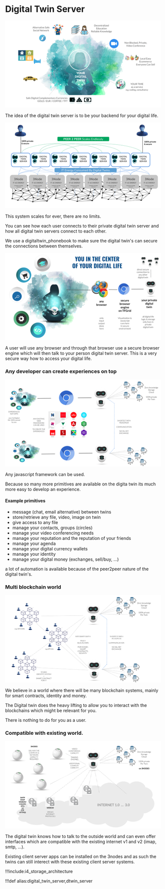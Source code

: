 # Digital Twin Server


![](img/digitaltwin_experiences.png) 


The idea of the digital twin server is to be your backend for your digital life.


![](img/digitaltwin_server_scaleout.png)

This system scales for ever, there are no limits.

You can see how each user connects to their private digital twin server and how all digital twin servers connect to each other.

We use a digitaltwin_phonebook to make sure the digital twin's can secure the connections between themselves.

![](img/digitaltwin_server_browser.png)

A user will use any browser and through that browser use a secure browser engine which will then talk to your person digital twin server. This is a very secure way how to access your digital life.

### Any developer can create experiences on top

![](img/digitaltwin_javascript.png)

Any javascript framework can be used.

Because so many more primitives are available on the digita twin its much more easy to develop an experience.

#### Example primitives

- message (chat, email alternative) between twins
- store/retrieve any file, video, image on twin
- give access to any file
- manage your contacts, groups (circles)
- manage your video conferencing needs
- manage your reputation and the reputation of your friends
- manage your agenda
- manage your digital currency wallets
- manage your identity
- manage your digital money (exchanges, sell/buy, ...)

a lot of automation is available because of the peer2peer nature of the digital twin's.

### Multi blockchain world

![](img/digital_twin_multi_blockchain.png)

We believe in a world where there will be many blockchain systems, mainly for smart contracts, identity and money.

The Digital twin does the heavy lifting to allow you to interact with the blockchains which might be relevant for you.

There is nothing to do for you as a user.

### Compatible with existing world.

![](img/digital_twin_legacy_world.png)

The digital twin knows how to talk to the outside world and can even offer interfaces which are compatible with the existing internet v1 and v2 (imap, smtp, ...).

Existing client server apps can be installed on the 3nodes and as such the twins can still interect with these existing client server systems.

!!!include:i4_storage_architecture

!!!def alias:digital_twin_server,dtwin_server